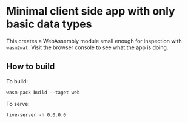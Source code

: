 # Minimal client side app with only basic data types
This creates a WebAssembly module small enough for inspection with `wasm2wat`.
Visit the browser console to see what the app is doing.

## How to build
To build:
```
wasm-pack build --taget web
```
To serve:
```
live-server -h 0.0.0.0
```
